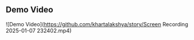 ## Demo Video

![Demo Video](https://github.com/khartalakshya/story/Screen Recording 2025-01-07 232402.mp4)

